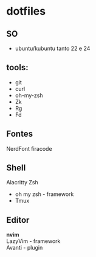 # dotfiles

## SO
* ubuntu/kubuntu tanto 22 e 24

## tools:
* git
* curl
* oh-my-zsh
* Zk 
* Rg
* Fd  

## Fontes  
NerdFont firacode

## Shell
Alacritty
Zsh 
  * oh my zsh - framework
  * Tmux

##  Editor
**nvim**  
LazyVim - framework  
Avanti - plugin   

